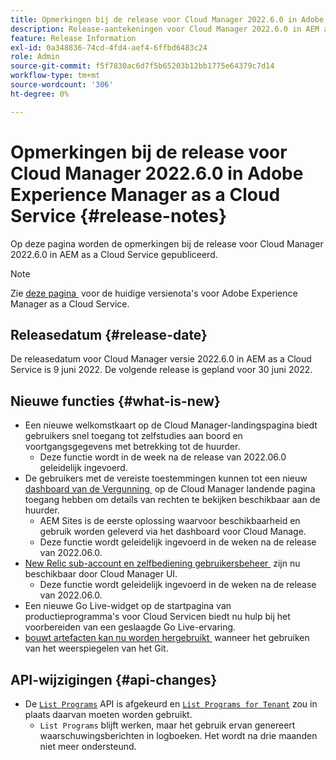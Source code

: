 ```yaml
---
title: Opmerkingen bij de release voor Cloud Manager 2022.6.0 in Adobe Experience Manager as a Cloud Service
description: Release-aantekeningen voor Cloud Manager 2022.6.0 in AEM as a Cloud Service.
feature: Release Information
exl-id: 0a348836-74cd-4fd4-aef4-6ffbd6483c24
role: Admin
source-git-commit: f5f7830ac6d7f5b65203b12bb1775e64379c7d14
workflow-type: tm+mt
source-wordcount: '306'
ht-degree: 0%

---
```


# Opmerkingen bij de release voor Cloud Manager 2022.6.0 in Adobe Experience Manager as a Cloud Service {#release-notes}

Op deze pagina worden de opmerkingen bij de release voor Cloud Manager 2022.6.0 in AEM as a Cloud Service gepubliceerd.

>[!NOTE]
>
>Zie [&#x200B; deze pagina &#x200B;](/help/release-notes/release-notes-cloud/release-notes-current.md) voor de huidige versienota&#39;s voor Adobe Experience Manager as a Cloud Service.

## Releasedatum {#release-date}

De releasedatum voor Cloud Manager versie 2022.6.0 in AEM as a Cloud Service is 9 juni 2022. De volgende release is gepland voor 30 juni 2022.

## Nieuwe functies {#what-is-new}

* Een nieuwe welkomstkaart op de Cloud Manager-landingspagina biedt gebruikers snel toegang tot zelfstudies aan boord en voortgangsgegevens met betrekking tot de huurder.
   * Deze functie wordt in de week na de release van 2022.06.0 geleidelijk ingevoerd.
* De gebruikers met de vereiste toestemmingen kunnen tot een nieuw [&#x200B; dashboard van de Vergunning &#x200B;](/help/implementing/cloud-manager/license-dashboard.md) op de Cloud Manager landende pagina toegang hebben om details van rechten te bekijken beschikbaar aan de huurder.
   * AEM Sites is de eerste oplossing waarvoor beschikbaarheid en gebruik worden geleverd via het dashboard voor Cloud Manage.
   * Deze functie wordt geleidelijk ingevoerd in de weken na de release van 2022.06.0.
* [&#x200B; New Relic sub-account en zelfbediening gebruikersbeheer &#x200B;](/help/implementing/cloud-manager/user-access-new-relic.md) zijn nu beschikbaar door Cloud Manager UI.
   * Deze functie wordt geleidelijk ingevoerd in de weken na de release van 2022.06.0.
* Een nieuwe Go Live-widget op de startpagina van productieprogramma&#39;s voor Cloud Servicen biedt nu hulp bij het voorbereiden van een geslaagde Go Live-ervaring.
* [&#x200B; bouwt artefacten kan nu worden hergebruikt &#x200B;](/help/implementing/cloud-manager/getting-access-to-aem-in-cloud/setting-up-project.md#build-artifact-reuse) wanneer het gebruiken van het weerspiegelen van het Git.

## API-wijzigingen {#api-changes}

* De [`List Programs` &#x200B;](https://developer.adobe.com/experience-cloud/cloud-manager/reference/api/#operation/getPrograms) API is afgekeurd en [`List Programs for Tenant` &#x200B;](https://developer.adobe.com/experience-cloud/cloud-manager/reference/api/#operation/getProgramsForTenant) zou in plaats daarvan moeten worden gebruikt.
   * `List Programs` blijft werken, maar het gebruik ervan genereert waarschuwingsberichten in logboeken. Het wordt na drie maanden niet meer ondersteund.
